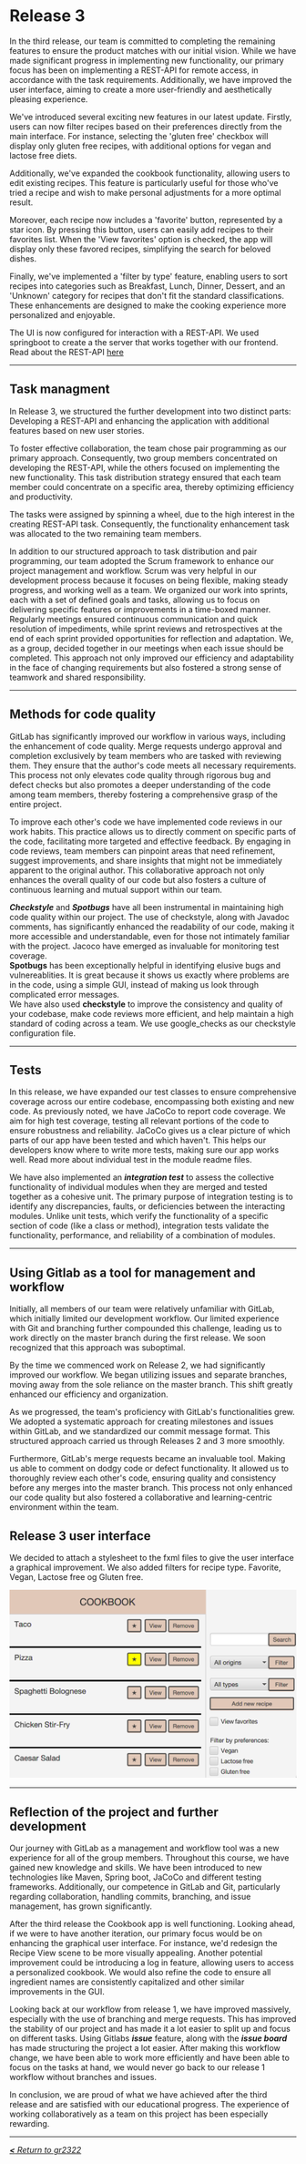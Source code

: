 # Release 3
In the third release, our team is committed to completing the remaining features to ensure the product matches with our initial vision. While we have made significant progress in implementing new functionality, our primary focus has been on implementing a REST-API for remote access, in accordance with the task requirements. Additionally, we have improved the user interface, aiming to create a more user-friendly and aesthetically pleasing experience. 

We've introduced several exciting new features in our latest update. Firstly, users can now filter recipes based on their preferences directly from the main interface. For instance, selecting the 'gluten free' checkbox will display only gluten free recipes, with additional options for vegan and lactose free diets.

Additionally, we've expanded the cookbook functionality, allowing users to edit existing recipes. This feature is particularly useful for those who've tried a recipe and wish to make personal adjustments for a more optimal result.

Moreover, each recipe now includes a 'favorite' button, represented by a star icon. By pressing this button, users can easily add recipes to their favorites list. When the 'View favorites' option is checked, the app will display only these favored recipes, simplifying the search for beloved dishes.

Finally, we've implemented a 'filter by type' feature, enabling users to sort recipes into categories such as Breakfast, Lunch, Dinner, Dessert, and an 'Unknown' category for recipes that don't fit the standard classifications. These enhancements are designed to make the cooking experience more personalized and enjoyable.

The UI is now configured for interaction with a REST-API. We used springboot to create a the server that works together with our frontend. Read about the REST-API [here](/cookbook-project/springboot/readme.md)

---

## Task managment
In Release 3, we structured the further development into two distinct parts: Developing a REST-API and enhancing the application with additional features based on new user stories.

To foster effective collaboration, the team chose pair programming as our primary approach. Consequently, two group members concentrated on developing the REST-API, while the others focused on implementing the new functionality. This task distribution strategy ensured that each team member could concentrate on a specific area, thereby optimizing efficiency and productivity.

The tasks were assigned by spinning a wheel, due to the high interest in the creating REST-API task. Consequently, the functionality enhancement task was allocated to the two remaining team members.

In addition to our structured approach to task distribution and pair programming, our team adopted the Scrum framework to enhance our project management and workflow. Scrum was very helpful in our development process because it focuses on being flexible, making steady progress, and working well as a team. We organized our work into sprints, each with a set of defined goals and tasks, allowing us to focus on delivering specific features or improvements in a time-boxed manner. Regularly meetings ensured continuous communication and quick resolution of impediments, while sprint reviews and retrospectives at the end of each sprint provided opportunities for reflection and adaptation. We, as a group, decided together in our meetings when each issue should be completed. This approach not only improved our efficiency and adaptability in the face of changing requirements but also fostered a strong sense of teamwork and shared responsibility.

---

## Methods for code quality 
GitLab has significantly improved our workflow in various ways, including the enhancement of code quality. Merge requests undergo approval and completion exclusively by team members who are tasked with reviewing them. They ensure that the author's code meets all necessary requirements. This process not only elevates code quality through rigorous bug and defect checks but also promotes a deeper understanding of the code among team members, thereby fostering a comprehensive grasp of the entire project.

To improve each other's code we have implemented code reviews in our work habits. This practice allows us to directly comment on specific parts of the code, facilitating more targeted and effective feedback. By engaging in code reviews, team members can pinpoint areas that need refinement, suggest improvements, and share insights that might not be immediately apparent to the original author. This collaborative approach not only enhances the overall quality of our code but also fosters a culture of continuous learning and mutual support within our team.

**_Checkstyle_** and **_Spotbugs_** have all been instrumental in maintaining high code quality within our project. The use of checkstyle, along with Javadoc comments, has significantly enhanced the readability of our code, making it more accessible and understandable, even for those not intimately familiar with the project. Jacoco have emerged as invaluable for monitoring test coverage.  
**Spotbugs** has been exceptionally helpful in identifying elusive bugs and vulnereablities. It is great because it shows us exactly where problems are in the code, using a simple GUI, instead of making us look through complicated error messages.  
We have also used **checkstyle** to improve the consistency and quality of your codebase, make code reviews more efficient, and help maintain a high standard of coding across a team. We use google_checks as our checkstyle configuration file. 

---

## Tests 
In this release, we have expanded our test classes to ensure comprehensive coverage across our entire codebase, encompassing both existing and new code. As previously noted, we have JaCoCo to report code coverage. We aim for high test coverage, testing all relevant portions of the code to ensure robustness and reliability. JaCoCo gives us a clear picture of which parts of our app have been tested and which haven't. This helps our developers know where to write more tests, making sure our app works well.
Read more about individual test in the module readme files.

We have also implemented an **_integration test_** to assess the collective functionality of individual modules when they are merged and tested together as a cohesive unit. The primary purpose of integration testing is to identify any discrepancies, faults, or deficiencies between the interacting modules. Unlike unit tests, which verify the functionality of a specific section of code (like a class or method), integration tests validate the functionality, performance, and reliability of a combination of modules.

---

## Using Gitlab as a tool for management and workflow 
Initially, all members of our team were relatively unfamiliar with GitLab, which initially limited our development workflow. Our limited experience with Git and branching further compounded this challenge, leading us to work directly on the master branch during the first release. We soon recognized that this approach was suboptimal.

By the time we commenced work on Release 2, we had significantly improved our workflow. We began utilizing issues and separate branches, moving away from the sole reliance on the master branch. This shift greatly enhanced our efficiency and organization.

As we progressed, the team's proficiency with GitLab's functionalities grew. We adopted a systematic approach for creating milestones and issues within GitLab, and we standardized our commit message format. This structured approach carried us through Releases 2 and 3 more smoothly.

Furthermore, GitLab's merge requests became an invaluable tool. Making us able to comment on dodgy code or defect functionality. It allowed us to thoroughly review each other's code, ensuring quality and consistency before any merges into the master branch. This process not only enhanced our code quality but also fostered a collaborative and learning-centric environment within the team.


## Release 3 user interface
We decided to attach a stylesheet to the fxml files to give the user interface a graphical improvement. We also added filters for recipe type. Favorite, Vegan, Lactose free og Gluten free.  

![](/assets/Release3App.png)

---

## Reflection of the project and further development 
Our journey with GitLab as a management and workflow tool was a new experience for all of the group members. Throughout this course, we have gained new knowledge and skills. We have been introduced to new technologies like Maven, Spring boot, JaCoCo and different testing frameworks. Additionally, our competence in GitLab and Git, particularly regarding collaboration, handling commits, branching, and issue management, has grown significantly.

After the third release the Cookbook app is well functioning. Looking ahead, if we were to have another iteration, our primary focus would be on enhancing the graphical user interface. For instance, we'd redesign the Recipe View scene to be more visually appealing. Another potential improvement could be introducing a log in feature, allowing users to access a personalized cookbook. We would also refine the code to ensure all ingredient names are consistently capitalized and other similar improvements in the GUI.

Looking back at our workflow from release 1, we have improved massively, especially with the use of branching and merge requests. This has improved the stability of our project and has made it a lot easier to split up and focus on different tasks. Using Gitlabs **_issue_** feature, along with the **_issue board_** has made structuring the project a lot easier. After making this workflow change, we have been able to work more efficiently and have been able to focus on the tasks at hand, we would never go back to our release 1 workflow without branches and issues.

In conclusion, we are proud of what we have achieved after the third release and are satisfied with our educational progress. The experience of working collaboratively as a team on this project has been especially rewarding.

--- 

[_**<** Return to gr2322_](../../readme.md)
